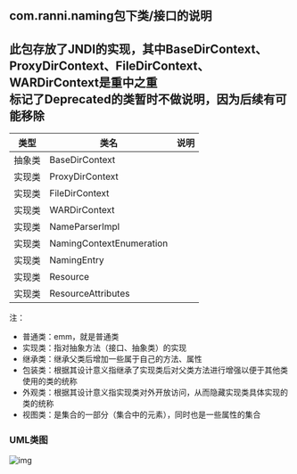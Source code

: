 ## com.ranni.naming包下类/接口的说明

此包存放了JNDI的实现，其中BaseDirContext、ProxyDirContext、FileDirContext、
WARDirContext是重中之重  
**标记了Deprecated的类暂时不做说明，因为后续有可能移除**
---

|类型|类名|说明|
|---|---|---|
|抽象类|BaseDirContext||
|实现类|ProxyDirContext||
|实现类|FileDirContext||
|实现类|WARDirContext||
|实现类|NameParserImpl||
|实现类|NamingContextEnumeration||
|实现类|NamingEntry||
|实现类|Resource||
|实现类|ResourceAttributes||


注：  
- 普通类：emm，就是普通类
- 实现类：指对抽象方法（接口、抽象类）的实现
- 继承类：继承父类后增加一些属于自己的方法、属性
- 包装类：根据其设计意义指继承了实现类后对父类方法进行增强以便于其他类使用的类的统称
- 外观类：根据其设计意义指实现类对外开放访问，从而隐藏实现类具体实现的类的统称
- 视图类：是集合的一部分（集合中的元素），同时也是一些属性的集合

### UML类图
![img](../../../../../../../uml/v1.0.2/loader.png)
